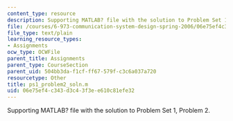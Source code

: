 ```yaml
---
content_type: resource
description: Supporting MATLAB? file with the solution to Problem Set 1, Problem 2.
file: /courses/6-973-communication-system-design-spring-2006/06e75ef4c343d3c43f3ee610c81efe32_ps1_problem2_soln.m
file_type: text/plain
learning_resource_types:
- Assignments
ocw_type: OCWFile
parent_title: Assignments
parent_type: CourseSection
parent_uid: 504bb3da-f1cf-ff67-579f-c3c6a037a720
resourcetype: Other
title: ps1_problem2_soln.m
uid: 06e75ef4-c343-d3c4-3f3e-e610c81efe32
---
```

Supporting MATLAB? file with the solution to Problem Set 1, Problem 2.